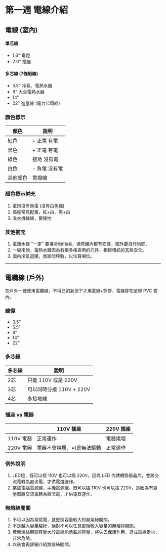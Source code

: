 # 第一週 電線介紹

## 電線 (室內)

#### 單芯線
- 1.6" 電燈
- 2.0" 插座

#### 多芯線 (7條細線)
- 5.5" 冷氣、電熱水器
- 8" 大台電熱水器
- 14"
- 22" 進屋線 (電力公司給)

### 顏色標示
|顏色|說明|
|----|----|
|紅色|+ 正電 有電|
|黑色|+ 正電 有電|
|綠色|接地 沒有電|
|白色|- 負電 沒有電|
|其他顏色|電燈線|

### 顏色標示補充
1. 電燈沒有負電 (沒有白色線)
2. 插座常見配置，紅+白、黑+白
3. 洗衣機綠線，要接地

### 其他補充
1. 電熱水器 "一定" 要接`漏電斷路器`，通常國內都有安裝，國外要自行詢問。
2. 一般來說，電熱水器因為有很多檢查用的元件，相較傳統的瓦斯安全。
3. 國內冷氣選購，商家問坪數，以估算噸位。

---

## 電纜線 (戶外)
在戶外一律使用電纜線，不得已的狀況下才用電線+穿管，電線穿在塑膠 PVC 管內。

### 線徑
- 3.5"
- 5.5"
- 8"
- 14"
- 22"

### 多芯線
|多芯線|說明|
|----|----|
|2芯|只能 110V 或是 220V|
|3芯|可以同時分接 110V + 220V|
|4芯|多接地線|

### 插座 vs 電器
||110V 插座|220V 插座|
|----|----|----|
|110V 電器|正常運作|電器燒壞|
|220V 電器|電器不會燒壞，可是無法驅動|正常運作|

### 例外說明
1. LED燈，既可以插 110V 也可以插 220V，因為 LED 內建轉換器晶片，會將交流電轉為直流電，才供電燈運作。
2. 某些電腦電源線、手機電源線，既可以插 110V 也可以插 220V，是因為有變壓器將交流電轉為直流電，才供電器運作。

### 無熔絲開關
1. 不可以因為常跳電，就更換容量較大的無熔絲開關。
2. 不是越大容量越好，絕對不可以任意更換較大容量的無熔絲開關。
3. 若無熔絲開關容量大於電線能承載的容量，將失去保護作用，造成電線走火，非常危險。
4. 以後會再詳細介紹無熔絲開關。

